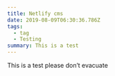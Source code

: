 ```yaml
---
title: Netlify cms
date: 2019-08-09T06:30:36.786Z
tags:
  - tag
  - Testing
summary: This is a test
---
```

This is a test please don’t evacuate
